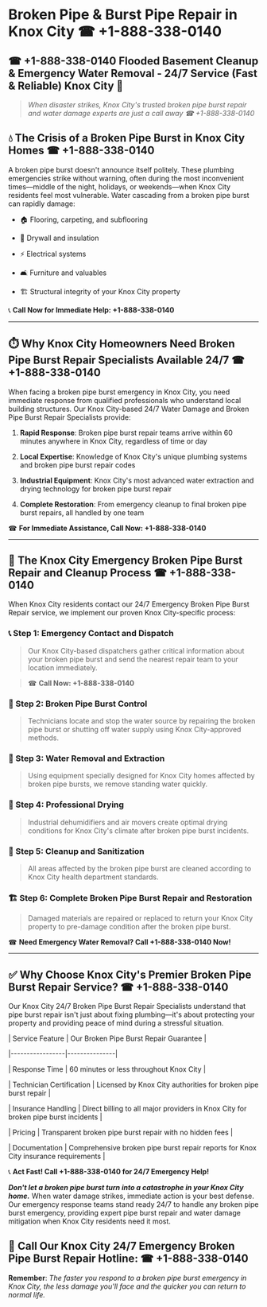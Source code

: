 # Broken Pipe & Burst Pipe Repair in Knox City ☎ +1-888-338-0140  
## ☎ +1-888-338-0140 Flooded Basement Cleanup & Emergency Water Removal - 24/7 Service (Fast & Reliable) Knox City 🚨  

> *When disaster strikes, Knox City's trusted broken pipe burst repair and water damage experts are just a call away ☎ +1-888-338-0140*  

## 💧 The Crisis of a Broken Pipe Burst in Knox City Homes ☎ +1-888-338-0140  

A broken pipe burst doesn't announce itself politely. These plumbing emergencies strike without warning, often during the most inconvenient times—middle of the night, holidays, or weekends—when Knox City residents feel most vulnerable. Water cascading from a broken pipe burst can rapidly damage:  

* 🏠 Flooring, carpeting, and subflooring  
* 🧱 Drywall and insulation  
* ⚡ Electrical systems  
* 🛋️ Furniture and valuables  
* 🏗️ Structural integrity of your Knox City property  

📞 **Call Now for Immediate Help: +1-888-338-0140**  

---  

## ⏱️ Why Knox City Homeowners Need Broken Pipe Burst Repair Specialists Available 24/7 ☎ +1-888-338-0140  

When facing a broken pipe burst emergency in Knox City, you need immediate response from qualified professionals who understand local building structures. Our Knox City-based 24/7 Water Damage and Broken Pipe Burst Repair Specialists provide:  

1. **Rapid Response**: Broken pipe burst repair teams arrive within 60 minutes anywhere in Knox City, regardless of time or day  
2. **Local Expertise**: Knowledge of Knox City's unique plumbing systems and broken pipe burst repair codes  
3. **Industrial Equipment**: Knox City's most advanced water extraction and drying technology for broken pipe burst repair  
4. **Complete Restoration**: From emergency cleanup to final broken pipe burst repairs, all handled by one team  

☎ **For Immediate Assistance, Call Now: +1-888-338-0140**  

---  

## 🔧 The Knox City Emergency Broken Pipe Burst Repair and Cleanup Process ☎ +1-888-338-0140  

When Knox City residents contact our 24/7 Emergency Broken Pipe Burst Repair service, we implement our proven Knox City-specific process:  

### 📞 Step 1: Emergency Contact and Dispatch  
> Our Knox City-based dispatchers gather critical information about your broken pipe burst and send the nearest repair team to your location immediately.  
> ☎ **Call Now: +1-888-338-0140**  

### 🚿 Step 2: Broken Pipe Burst Control  
> Technicians locate and stop the water source by repairing the broken pipe burst or shutting off water supply using Knox City-approved methods.  

### 🌊 Step 3: Water Removal and Extraction  
> Using equipment specially designed for Knox City homes affected by broken pipe bursts, we remove standing water quickly.  

### 💨 Step 4: Professional Drying  
> Industrial dehumidifiers and air movers create optimal drying conditions for Knox City's climate after broken pipe burst incidents.  

### 🧼 Step 5: Cleanup and Sanitization  
> All areas affected by the broken pipe burst are cleaned according to Knox City health department standards.  

### 🏗️ Step 6: Complete Broken Pipe Burst Repair and Restoration  
> Damaged materials are repaired or replaced to return your Knox City property to pre-damage condition after the broken pipe burst.  

☎ **Need Emergency Water Removal? Call +1-888-338-0140 Now!**  

---  

## ✅ Why Choose Knox City's Premier Broken Pipe Burst Repair Service? ☎ +1-888-338-0140  

Our Knox City 24/7 Broken Pipe Burst Repair Specialists understand that pipe burst repair isn't just about fixing plumbing—it's about protecting your property and providing peace of mind during a stressful situation.  

| Service Feature | Our Broken Pipe Burst Repair Guarantee |  
|-----------------|---------------|  
| Response Time | 60 minutes or less throughout Knox City |  
| Technician Certification | Licensed by Knox City authorities for broken pipe burst repair |  
| Insurance Handling | Direct billing to all major providers in Knox City for broken pipe burst incidents |  
| Pricing | Transparent broken pipe burst repair with no hidden fees |  
| Documentation | Comprehensive broken pipe burst repair reports for Knox City insurance requirements |  

📞 **Act Fast! Call +1-888-338-0140 for 24/7 Emergency Help!**  

***Don't let a broken pipe burst turn into a catastrophe in your Knox City home.*** When water damage strikes, immediate action is your best defense. Our emergency response teams stand ready 24/7 to handle any broken pipe burst emergency, providing expert pipe burst repair and water damage mitigation when Knox City residents need it most.  

## 📱 Call Our Knox City 24/7 Emergency Broken Pipe Burst Repair Hotline: ☎ +1-888-338-0140  

**Remember**: *The faster you respond to a broken pipe burst emergency in Knox City, the less damage you'll face and the quicker you can return to normal life.*